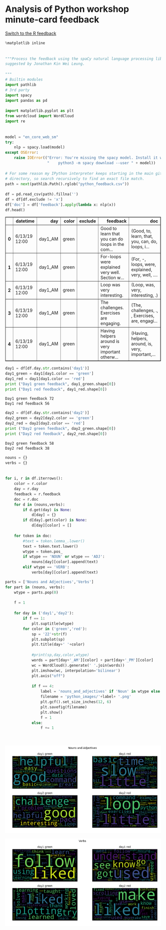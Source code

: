 
# Analysis of Python workshop minute-card feedback
<a href="../r_wordclouds_md/r_wordclouds.md">Switch to the R feedback</a>


```python
%matplotlib inline


"""Process the feedback using the spaCy natural language processing library
suggested by Jonathan Kin Wei Leung.

"""
# Builtin modules
import pathlib
# 3rd party
import spacy
import pandas as pd

import matplotlib.pyplot as plt
from wordcloud import WordCloud
import re


model = "en_core_web_sm"
try:
    nlp = spacy.load(model)
except OSError:
    raise IOError(("Error: You're missing the spacy model. Install it with:\n"
                   "    python3 -m spacy download --user " + model))

# For some reason my IPython interpreter keeps starting in the main git
# directory, so search recursively to find an exact file match.
path = next(pathlib.Path().rglob("python_feedback.csv"))

df = pd.read_csv(path).fillna('')
df = df[df.exclude != 'x']
df['doc'] = df['feedback'].apply(lambda x: nlp(x))
df.head()
```




<div>

<table border="1" class="dataframe">
  <thead>
    <tr style="text-align: right;">
      <th></th>
      <th>datetime</th>
      <th>day</th>
      <th>color</th>
      <th>exclude</th>
      <th>feedback</th>
      <th>doc</th>
    </tr>
  </thead>
  <tbody>
    <tr>
      <th>0</th>
      <td>6/13/19 12:00</td>
      <td>day1_AM</td>
      <td>green</td>
      <td></td>
      <td>Good to learn that you can do loops in the com...</td>
      <td>(Good, to, learn, that, you, can, do, loops, i...</td>
    </tr>
    <tr>
      <th>1</th>
      <td>6/13/19 12:00</td>
      <td>day1_AM</td>
      <td>green</td>
      <td></td>
      <td>For-loops were explained very well.  Section w...</td>
      <td>(For, -, loops, were, explained, very, well, ....</td>
    </tr>
    <tr>
      <th>2</th>
      <td>6/13/19 12:00</td>
      <td>day1_AM</td>
      <td>green</td>
      <td></td>
      <td>Loop was very interesting.</td>
      <td>(Loop, was, very, interesting, .)</td>
    </tr>
    <tr>
      <th>3</th>
      <td>6/13/19 12:00</td>
      <td>day1_AM</td>
      <td>green</td>
      <td></td>
      <td>The challenges.  Exercises are engaging.</td>
      <td>(The, challenges, .,  , Exercises, are, engagi...</td>
    </tr>
    <tr>
      <th>4</th>
      <td>6/13/19 12:00</td>
      <td>day1_AM</td>
      <td>green</td>
      <td></td>
      <td>Having helpers around is very important otherw...</td>
      <td>(Having, helpers, around, is, very, important,...</td>
    </tr>
  </tbody>
</table>
</div>




```python
day1 = df[df.day.str.contains('day1')]
day1_green = day1[day1.color == 'green']
day1_red = day1[day1.color == 'red']
print ("Day1 green feedback", day1_green.shape[0])
print ("Day1 red feedback", day1_red.shape[0])
```

    Day1 green feedback 72
    Day1 red feedback 56



```python
day2 = df[df.day.str.contains('day2')]
day2_green = day2[day2.color == 'green']
day2_red = day2[day2.color == 'red']
print ("Day2 green feedback", day2_green.shape[0])
print ("Day2 red feedback", day2_red.shape[0])
```

    Day2 green feedback 58
    Day2 red feedback 38



```python
nouns = {}
verbs = {}


for i, r in df.iterrows():
    color = r.color
    day = r.day
    feedback = r.feedback
    doc = r.doc
    for d in (nouns,verbs):
        if d.get(day) is None:
            d[day] = {}
        if d[day].get(color) is None:
            d[day][color] = []
            
    for token in doc:
        #text = token.lemma_.lower()
        text = token.text.lower()
        wtype = token.pos_
        if wtype == 'NOUN' or wtype == 'ADJ':
            nouns[day][color].append(text)
        elif wtype == 'VERB':
            verbs[day][color].append(text)
```


```python
parts = ['Nouns and Adjectives','Verbs']  
for part in (nouns, verbs):
    wtype = parts.pop(0)
    
    f = 1
    
    for day in ('day1','day2'):
        if f == 1:
            plt.suptitle(wtype)
        for color in ('green','red'):
            sp = '22'+str(f)
            plt.subplot(sp)
            plt.title(day+' '+color)

            #print(sp,day,color,wtype)
            words = part[day+'_AM'][color] + part[day+'_PM'][color]
            wc = WordCloud().generate(' '.join(words))
            plt.imshow(wc, interpolation='bilinear')
            plt.axis("off")
            
            if f == 4:
                label = 'nouns_and_adjectives' if 'Noun' in wtype else 'verbs'
                filename = 'python_images/'+label+ '.png'
                plt.gcf().set_size_inches(12, 6)
                plt.savefig(filename)
                plt.show()
                f = 1
            else:
                f += 1
            
                


```

![png](data/python_wordclouds_md/output_5_0.png)



![png](output_5_1.png)

